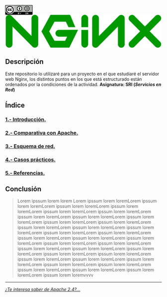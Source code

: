 <img src="./imagenes/MI-LICENCIA88x31.png" style="float: left; margin-right: 10px;" />

![logo nginx](./imagenes/NginxLogo.png)
## Descripción
Este repositorio lo utilizaré para un proyecto en el que estudiaré el servidor web Nginx, los distintos puntos en los que está estructurado están ordenados por la condiciones de la actividad. **Asignatura: SRI (*Servicios en Red*)**

## Índice
### [1.- Introducción.](documentacion/introduccion.md)
### [2.- Comparativa con Apache.](documentacion/ComparativaConApache.md)
### [3.- Esquema de red.](documentacion/EsquemaDeRed.md)
### [4.- Casos prácticos.](documentacion/CasosPracticos.md)
### [5.- Referencias.](documentacion/referencias.md)

## Conclusión
> Lorem ipssum lorem lorem Lorem ipssum lorem loremLorem ipssum lorem loremLorem ipssum lorem loremLorem ipssum lorem loremLorem ipssum lorem loremLorem ipssum lorem loremLorem ipssum lorem loremLorem ipssum lorem loremLorem ipssum lorem loremLorem ipssum lorem loremLorem ipssum lorem loremLorem ipssum lorem loremLorem ipssum lorem loremLorem ipssum lorem loremLorem ipssum lorem loremLorem ipssum lorem loremLorem ipssum lorem loremLorem ipssum lorem loremLorem ipssum lorem loremLorem ipssum lorem loremLorem ipssum lorem loremLorem ipssum lorem loremLorem ipssum lorem loremLorem ipssum lorem loremLorem ipssum lorem loremLorem ipssum lorem loremLorem ipssum lorem loremLorem ipssum lorem loremLorem ipssum lorem loremLorem ipssum lorem loremLorem ipssum lorem loremLorem ipssum lorem loremLorem ipssum lorem loremLorem ipssum lorem loremLorem ipssum lorem loremvvvv


________________________________________
*[¿Te interesa saber de Apache 2.4?...](https://github.com/FJmonge00/HerramientasHTTP_SRI)*